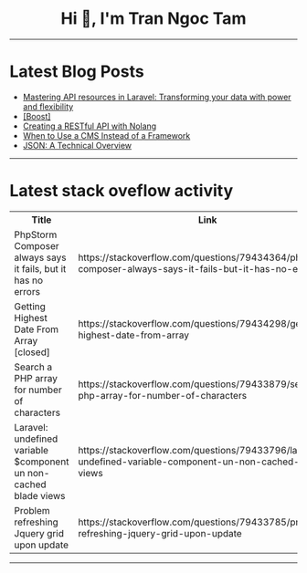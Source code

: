 <h1 align="center">Hi 👋, I'm Tran Ngoc Tam</h1>

---

# Latest Blog Posts 
<!-- BLOG-POST-LIST:START -->
- [Mastering API resources in Laravel: Transforming your data with power and flexibility](https://dev.to/aleson-franca/mastering-api-resources-in-laravel-transforming-your-data-with-power-and-flexibility-4f51)
- [[Boost]](https://dev.to/vayolapradeep/-5fc9)
- [Creating a RESTful API with Nolang](https://dev.to/nolang/creating-a-restful-api-with-nolang-8ne)
- [When to Use a CMS Instead of a Framework](https://dev.to/wafa_bergaoui/when-to-use-a-cms-instead-of-a-framework-442m)
- [JSON: A Technical Overview](https://dev.to/farlamo/json-a-technical-overview-1c5m)
<!-- BLOG-POST-LIST:END -->

---

# Latest stack oveflow activity
<table>
  <tr><th>Title</th><th>Link</th></tr>
  <!-- STACKOVERFLOW:START --><tr><td>PhpStorm Composer always says it fails, but it has no errors</td><td>https://stackoverflow.com/questions/79434364/phpstorm-composer-always-says-it-fails-but-it-has-no-errors</td></tr><tr><td>Getting Highest Date From Array [closed]</td><td>https://stackoverflow.com/questions/79434298/getting-highest-date-from-array</td></tr><tr><td>Search a PHP array for number of characters</td><td>https://stackoverflow.com/questions/79433879/search-a-php-array-for-number-of-characters</td></tr><tr><td>Laravel: undefined variable $component un non-cached blade views</td><td>https://stackoverflow.com/questions/79433796/laravel-undefined-variable-component-un-non-cached-blade-views</td></tr><tr><td>Problem refreshing Jquery grid upon update</td><td>https://stackoverflow.com/questions/79433785/problem-refreshing-jquery-grid-upon-update</td></tr><!-- STACKOVERFLOW:END -->
</table>

---



